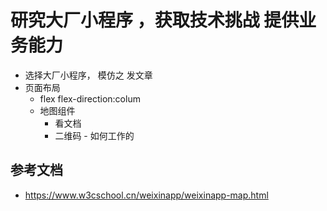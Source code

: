 # 研究大厂小程序 ，获取技术挑战  提供业务能力 
- 选择大厂小程序， 模仿之 发文章
- 页面布局
  - flex flex-direction:colum
  - 地图组件
    - 看文档
    - 二维码 - 如何工作的
    

## 参考文档
  - https://www.w3cschool.cn/weixinapp/weixinapp-map.html


